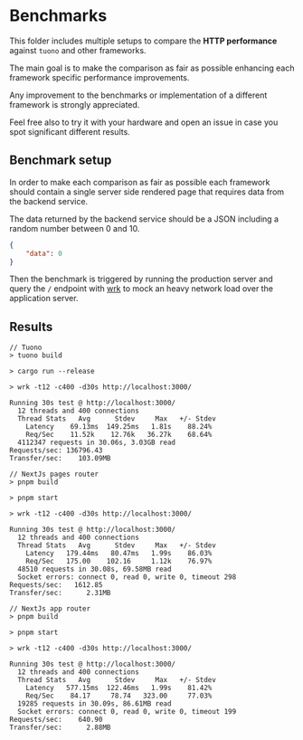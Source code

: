 # Benchmarks

This folder includes multiple setups to compare the **HTTP performance** against `tuono` and other frameworks.

The main goal is to make the comparison as fair as possible enhancing each framework specific 
performance improvements.

Any improvement to the benchmarks or implementation of a different framework is strongly appreciated.

Feel free also to try it with your hardware and open an issue in case you spot significant different results.

## Benchmark setup

In order to make each comparison as fair as possible each framework should contain a single server side
rendered page that requires data from the backend service.

The data returned by the backend service should be a JSON including a random number between 0 and 10.

```json
{
    "data": 0
}
```

Then the benchmark is triggered by running the production server and query the `/` endpoint with [wrk](https://github.com/wg/wrk) 
to mock an heavy network load over the application server.

## Results

```
// Tuono
> tuono build

> cargo run --release

> wrk -t12 -c400 -d30s http://localhost:3000/

Running 30s test @ http://localhost:3000/
  12 threads and 400 connections
  Thread Stats   Avg      Stdev     Max   +/- Stdev
    Latency    69.13ms  149.25ms   1.81s    88.24%
    Req/Sec    11.52k    12.76k   36.27k    68.64%
  4112347 requests in 30.06s, 3.03GB read
Requests/sec: 136796.43
Transfer/sec:    103.09MB
```

```
// NextJs pages router
> pnpm build

> pnpm start

> wrk -t12 -c400 -d30s http://localhost:3000/

Running 30s test @ http://localhost:3000/
  12 threads and 400 connections
  Thread Stats   Avg      Stdev     Max   +/- Stdev
    Latency   179.44ms   80.47ms   1.99s    86.03%
    Req/Sec   175.00    102.16     1.12k    76.97%
  48510 requests in 30.08s, 69.58MB read
  Socket errors: connect 0, read 0, write 0, timeout 298
Requests/sec:   1612.85
Transfer/sec:      2.31MB
```

```
// NextJs app router
> pnpm build

> pnpm start

> wrk -t12 -c400 -d30s http://localhost:3000/

Running 30s test @ http://localhost:3000/
  12 threads and 400 connections
  Thread Stats   Avg      Stdev     Max   +/- Stdev
    Latency   577.15ms  122.46ms   1.99s    81.42%
    Req/Sec    84.17     78.74   323.00     77.03%
  19285 requests in 30.09s, 86.61MB read
  Socket errors: connect 0, read 0, write 0, timeout 199
Requests/sec:    640.90
Transfer/sec:      2.88MB
```


